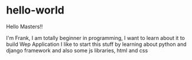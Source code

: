 # hello-world

Hello Masters!!

I'm Frank, I am totally beginner in programming, I want to learn about it to build Wep Application
I like to start this stuff by learning about python and django framework and also some js libraries, html and css
